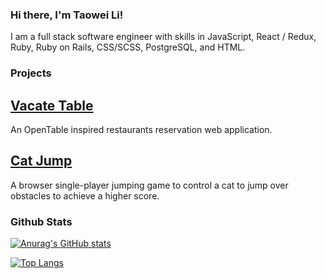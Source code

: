 ### Hi there, I'm Taowei Li!
I am a full stack software engineer with skills in JavaScript, React / Redux, Ruby, Ruby on Rails, CSS/SCSS, PostgreSQL, and HTML.

### Projects
## [Vacate Table](https://vacate-table.herokuapp.com/)
An OpenTable inspired restaurants reservation web application.

## [Cat Jump](https://taoweili.github.io/Cat_Game/)
A browser single-player jumping game to control a cat to jump over obstacles to achieve a higher score. 

### Github Stats
[![Anurag's GitHub stats](https://github-readme-stats.vercel.app/api?username=TaoweiLi&show_icons=true&theme=radical&hide=issues)](https://github.com/anuraghazra/github-readme-stats)

[![Top Langs](https://github-readme-stats.vercel.app/api/top-langs/?username=TaoweiLi&layout=compact&theme=radical)](https://github.com/anuraghazra/github-readme-stats)
